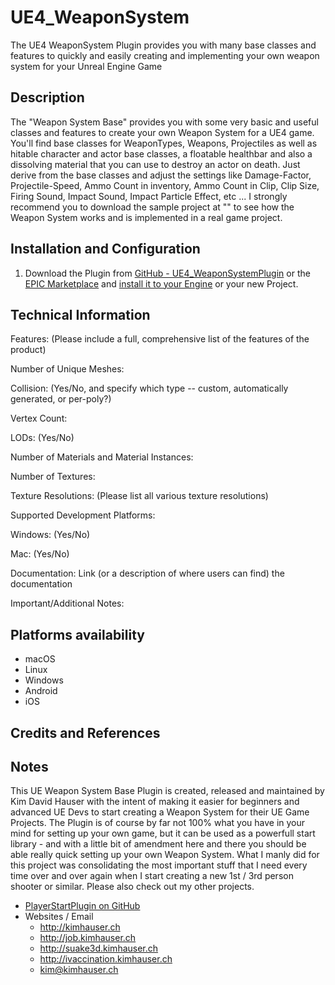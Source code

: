 # UE4_WeaponSystem
The UE4 WeaponSystem Plugin provides you with many base classes and features to quickly and easily creating and implementing your own weapon system for your Unreal Engine Game


## Description
The "Weapon System Base" provides you with some very basic and useful classes and features to create your own Weapon System for a UE4 game. You'll find base classes for WeaponTypes, Weapons, Projectiles as well as hitable character and actor base classes, a floatable healthbar and also a dissolving material that you can use to destroy an actor on death. Just derive from the base classes and adjust the settings like Damage-Factor, Projectile-Speed, Ammo Count in inventory, Ammo Count in Clip, Clip Size, Firing Sound, Impact Sound, Impact Particle Effect, etc ... I strongly recommend you to download the sample project at "" to see how the Weapon System works and is implemented in a real game project.

## Installation and Configuration
1. Download the Plugin from [GitHub - UE4_WeaponSystemPlugin](https://github.com/jetedonner/UE4_WeaponSystemPlugin) or the [EPIC Marketplace](https://www.unrealengine.com/marketplace/en-US/store) and [install it to your Engine](https://docs.unrealengine.com/5.0/en-US/working-with-plugins-in-unreal-engine/) or your new Project.


## Technical Information
Features: (Please include a full, comprehensive list of the features of the product)

 Number of Unique Meshes:

Collision: (Yes/No, and specify which type -- custom, automatically generated, or per-poly?)

Vertex Count:

LODs: (Yes/No)

Number of Materials and Material Instances:

Number of Textures:

Texture Resolutions: (Please list all various texture resolutions)

Supported Development Platforms:

Windows: (Yes/No)

Mac: (Yes/No)

Documentation: Link (or a description of where users can find) the documentation

Important/Additional Notes:

## Platforms availability
- macOS
- Linux
- Windows
- Android
- iOS

## Credits and References

## Notes
This UE Weapon System Base Plugin is created, released and maintained by Kim David Hauser with the intent of making it easier for beginners and advanced UE Devs to start creating a Weapon System for their UE Game Projects. The Plugin is of course by far not 100% what you have in your mind for setting up your own game, but it can be used as a powerfull start library - and with a little bit of amendment here and there you should be able really quick setting up your own Weapon System. 
What I manly did for this project was consolidating the most important stuff that I need every time over and over again when I start creating a new 1st / 3rd person shooter or similar. Please also check out my other projects.

- [PlayerStartPlugin on GitHub](https://github.com/jetedonner/PlayerStartPlugin)
- Websites / Email
    - <http://kimhauser.ch>
    - <http://job.kimhauser.ch>
    - <http://suake3d.kimhauser.ch>
    - <http://ivaccination.kimhauser.ch>
    - <kim@kimhauser.ch>
